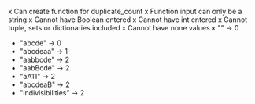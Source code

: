 x Can create function for duplicate_count 
x Function input can only be a string
x Cannot have Boolean entered
x Cannot have int entered
x Cannot tuple, sets or dictionaries included
x Cannot have none values
x "" -> 0
- "abcde" -> 0
- "abcdeaa" -> 1
- "aabbcde" -> 2
- "aabBcde" -> 2
- "aA11" -> 2
- "abcdeaB" -> 2
- "indivisibilities" -> 2

